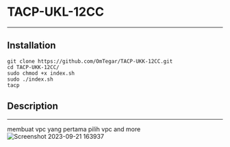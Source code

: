 # TACP-UKL-12CC

---

## Installation
```
git clone https://github.com/OmTegar/TACP-UKK-12CC.git
cd TACP-UKK-12CC/
sudo chmod +x index.sh
sudo ./index.sh
tacp
```


## Description

---
membuat vpc yang pertama
pilih vpc and more
![Screenshot 2023-09-21 163937](https://github.com/kachenchaney/ukkXII/assets/111231552/97371baa-f9d3-41d5-ad5a-5173979d05fe)


